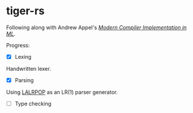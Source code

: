 # tiger-rs

Following along with Andrew Appel's [*Modern Compiler Implementation in ML*][1].

Progress:

- [x] Lexing

Handwritten lexer.

- [x] Parsing

Using [LALRPOP][2] as an LR(1) parser generator.

- [ ] Type checking

[1]: https://www.cs.princeton.edu/~appel/modern/ml/
[2]: https://github.com/lalrpop/lalrpop
